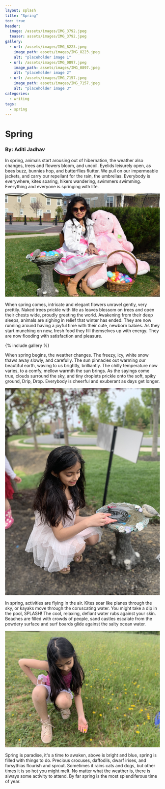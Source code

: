 ```yaml
---
layout: splash
title: "Spring"
toc: true
header:
  image: /assets/images/IMG_3792.jpeg
  teaser: assets/images/IMG_3792.jpeg
gallery:
  - url: /assets/images/IMG_8223.jpeg
    image_path: assets/images/IMG_8223.jpeg
    alt: "placeholder image 1"
  - url: /assets/images/IMG_0897.jpeg
    image_path: assets/images/IMG_0897.jpeg
    alt: "placeholder image 2"
  - url: /assets/images/IMG_7157.jpeg
    image_path: assets/images/IMG_7157.jpeg
    alt: "placeholder image 3"
categories:
  - writing
tags:
  - spring
---
```


# Spring
### By: Aditi Jadhav


In spring, animals start arousing out of hibernation, the weather also changes, trees and flowers bloom, and uncoil. Eyelids leisurely open, as bees buzz, bunnies hop, and butterflies flutter. We pull on our impermeable jackets, and carry our repellant for the rain, the umbrellas. Everybody is everywhere, kites soaring, hikers wandering, swimmers swimming. Everything and everyone is springing with life.

![image](/assets/images/IMG_3555.JPG)

When spring comes, intricate and elegant flowers unravel gently, very prettily. Naked trees prickle with life as leaves blossom on trees and open their chests wide, proudly greeting the world. Awakening from their deep sleeps, animals are sighing in relief that winter has ended. They are now running around having a joyful time with their cute, newborn babies. As they start munching on new, fresh food they fill themselves up with energy. They are now flooding with satisfaction and pleasure.

{% include gallery %}

When spring begins, the weather changes. The freezy, icy, white snow thaws away slowly, and carefully. The sun pinnacles out warming our beautiful earth, waving to us brightly, brilliantly. The chilly temperature now varies, to a comfy, mellow warmth the sun brings. As the sayings come true, clouds surround the sky, and tiny droplets prickle onto the soft, spiky ground, Drip, Drop. Everybody is cheerful and exuberant as days get longer.

![image](/assets/images/IMG_3831.jpeg)

In spring, activities are flying in the air. Kites soar like planes through the sky, or kayaks move through the coruscating water. You might take a dip in the pool, SPLASH! The cool, relaxing, defiant water rubs against your skin. Beaches are filled with crowds of people, sand castles escalate from the powdery surface and surf boards glide against the salty ocean water. 

![image](/assets/images/IMG_4130.jpeg)

Spring is paradise, it's a time to awaken, above is bright and blue, spring is filled with things to do. Precious crocuses, daffodils, dwarf irises, and forsythias flourish and sprout. Sometimes it rains cats and dogs, but other times it is so hot you might melt. No matter what the weather is, there is always some activity to attend. By far spring is the most splendiferous time of year.
